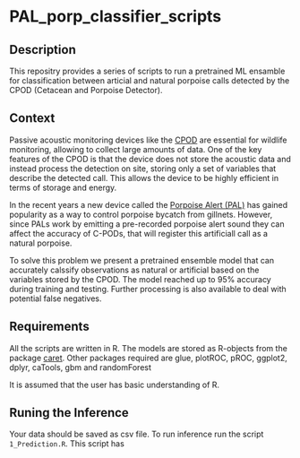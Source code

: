 # PAL_porp_classifier_scripts

## Description

This repositry provides a series of scripts to run a pretrained ML ensamble for classification between articial and natural porpoise calls detected by the CPOD (Cetacean and Porpoise Detector). 

## Context

Passive acoustic monitoring devices like the [CPOD](https://www.chelonia.co.uk/cpod.htm)  are essential for wildlife monitoring, allowing to collect large amounts of data. One of the key features of the CPOD is that the device does not store the acoustic data and instead process the detection on site, storing only a set of variables that describe the detected call. This allows the device to be highly efficient in terms of storage and energy.

In the recent years a new device called the [Porpoise Alert (PAL)](_https://www.sciencedirect.com/science/article/pii/S0165783620302496?via%3Dihub) has gained popularity as a way to control porpoise bycatch from gillnets. However,  since PALs work by emitting a pre-recorded porpoise alert sound they can affect the accuracy of C-PODs, that will register this artificiall call as a natural porpoise.

To solve this problem we present a pretrained ensemble model that can accurately calssify observations as natural or artificial based on the variables stored by the CPOD. The model reached up to 95% accuracy during training and testing. Further processing is also available to deal with potential false negatives.

## Requirements

All the scripts are written in R. The models are stored as R-objects from the package [caret](https://www.jstatsoft.org/article/view/v028i05). Other packages required are glue, plotROC, pROC, ggplot2, dplyr, caTools, gbm and randomForest

It is assumed that the user has basic understanding of R.

## Runing the Inference

Your data should be saved as csv file. To run inference run the script `1_Prediction.R`. This script has 